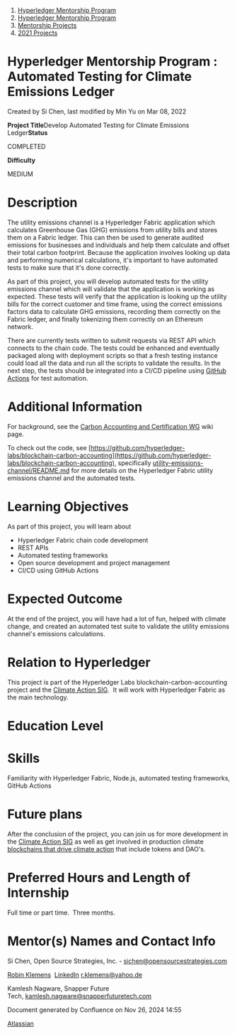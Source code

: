 1. [Hyperledger Mentorship Program](index.html)
2. [Hyperledger Mentorship Program](Hyperledger-Mentorship-Program_21954571.html)
3. [Mentorship Projects](Mentorship-Projects_21954604.html)
4. [2021 Projects](2021-Projects_21964295.html)

# Hyperledger Mentorship Program : Automated Testing for Climate Emissions Ledger

Created by Si Chen, last modified by Min Yu on Mar 08, 2022

**Project Title**Develop Automated Testing for Climate Emissions Ledger**Status**

COMPLETED 

**Difficulty**

MEDIUM  

# Description

The utility emissions channel is a Hyperledger Fabric application which calculates Greenhouse Gas (GHG) emissions from utility bills and stores them on a Fabric ledger. This can then be used to generate audited emissions for businesses and individuals and help them calculate and offset their total carbon footprint. Because the application involves looking up data and performing numerical calculations, it's important to have automated tests to make sure that it's done correctly. 

As part of this project, you will develop automated tests for the utility emissions channel which will validate that the application is working as expected. These tests will verify that the application is looking up the utility bills for the correct customer and time frame, using the correct emissions factors data to calculate GHG emissions, recording them correctly on the Fabric ledger, and finally tokenizing them correctly on an Ethereum network. 

There are currently tests written to submit requests via REST API which connects to the chain code. The tests could be enhanced and eventually packaged along with deployment scripts so that a fresh testing instance could load all the data and run all the scripts to validate the results. In the next step, the tests should be integrated into a CI/CD pipeline using [GitHub Actions](https://github.com/features/actions) for test automation.

# Additional Information

For background, see the [Carbon Accounting and Certification WG](https://lf-hyperledger.atlassian.net/wiki/spaces/CASIG/pages/19005779/Carbon+Accounting+and+Certification+WG) wiki page.

To check out the code, see [https://github.com/hyperledger-labs/blockchain-carbon-accounting](https://github.com/hyperledger-labs/blockchain-carbon-accounting), specifically [utility-emissions-channel/README.md](https://github.com/hyperledger-labs/blockchain-carbon-accounting/blob/main/utility-emissions-channel/README.md) for more details on the Hyperledger Fabric utility emissions channel and the automated tests.

# Learning Objectives

As part of this project, you will learn about

- Hyperledger Fabric chain code development
- REST APIs
- Automated testing frameworks
- Open source development and project management
- CI/CD using GitHub Actions

# Expected Outcome

At the end of the project, you will have had a lot of fun, helped with climate change, and created an automated test suite to validate the utility emissions channel's emissions calculations.

# Relation to Hyperledger

This project is part of the Hyperledger Labs blockchain-carbon-accounting project and the [Climate Action SIG](https://lf-hyperledger.atlassian.net/wiki/spaces/CASIG).  It will work with Hyperledger Fabric as the main technology.

# Education Level

# Skills

Familiarity with Hyperledger Fabric, Node.js, automated testing frameworks, GitHub Actions

# Future plans

After the conclusion of the project, you can join us for more development in the [Climate Action SIG](https://lf-hyperledger.atlassian.net/wiki/spaces/CASIG) as well as get involved in production climate [blockchains that drive climate action](https://lf-hyperledger.atlassian.net/wiki/spaces/CASIG/pages/19005889/Operating+System+for+Climate+Action) that include tokens and DAO's.

# Preferred Hours and Length of Internship

Full time or part time.  Three months.

# Mentor(s) Names and Contact Info

Si Chen, Open Source Strategies, Inc. - [sichen@opensourcestrategies.com](mailto:sichen@opensourcestrategies.com)

[Robin Klemens](https://lf-hyperledger.atlassian.net/wiki/people/5b068694a595df5d0a165a66?ref=confluence)  [LinkedIn](https://www.linkedin.com/in/robinklemens/) [r.klemens@yahoo.de](mailto:r.klemens@yahoo.de)

Kamlesh Nagware, Snapper Future Tech, [kamlesh.nagware@snapperfuturetech.com](mailto:kamlesh.nagware@snapperfuturetech.com)

Document generated by Confluence on Nov 26, 2024 14:55

[Atlassian](http://www.atlassian.com/)
